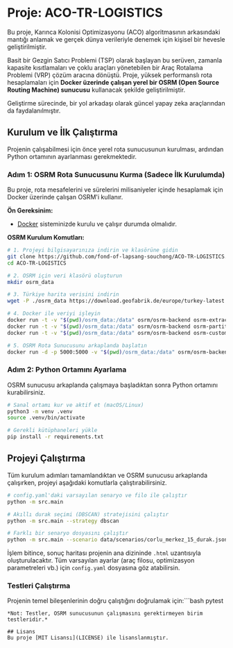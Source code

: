 # Proje: ACO-TR-LOGISTICS

Bu proje, Karınca Kolonisi Optimizasyonu (ACO) algoritmasının arkasındaki mantığı anlamak ve gerçek dünya verileriyle denemek için kişisel bir hevesle geliştirilmiştir.

Basit bir Gezgin Satıcı Problemi (TSP) olarak başlayan bu serüven, zamanla kapasite kısıtlamaları ve çoklu araçları yönetebilen bir Araç Rotalama Problemi (VRP) çözüm aracına dönüştü. Proje, yüksek performanslı rota hesaplamaları için **Docker üzerinde çalışan yerel bir OSRM (Open Source Routing Machine) sunucusu** kullanacak şekilde geliştirilmiştir.

Geliştirme sürecinde, bir yol arkadaşı olarak güncel yapay zeka araçlarından da faydalanılmıştır.

## Kurulum ve İlk Çalıştırma

Projenin çalışabilmesi için önce yerel rota sunucusunun kurulması, ardından Python ortamının ayarlanması gerekmektedir.

### Adım 1: OSRM Rota Sunucusunu Kurma (Sadece İlk Kurulumda)

Bu proje, rota mesafelerini ve sürelerini milisaniyeler içinde hesaplamak için Docker üzerinde çalışan OSRM'i kullanır.

**Ön Gereksinim:**
*   [Docker](https://www.docker.com/) sisteminizde kurulu ve çalışır durumda olmalıdır.

**OSRM Kurulum Komutları:**

```bash
# 1. Projeyi bilgisayarınıza indirin ve klasörüne gidin
git clone https://github.com/fond-of-lapsang-souchong/ACO-TR-LOGISTICS.git
cd ACO-TR-LOGISTICS

# 2. OSRM için veri klasörü oluşturun
mkdir osrm_data

# 3. Türkiye harita verisini indirin
wget -P ./osrm_data https://download.geofabrik.de/europe/turkey-latest.osm.pbf

# 4. Docker ile veriyi işleyin
docker run -t -v "$(pwd)/osrm_data:/data" osrm/osrm-backend osrm-extract -p /opt/car.lua /data/turkey-latest.osm.pbf
docker run -t -v "$(pwd)/osrm_data:/data" osrm/osrm-backend osrm-partition /data/turkey-latest.osrm
docker run -t -v "$(pwd)/osrm_data:/data" osrm/osrm-backend osrm-customize /data/turkey-latest.osrm

# 5. OSRM Rota Sunucusunu arkaplanda başlatın
docker run -d -p 5000:5000 -v "$(pwd)/osrm_data:/data" osrm/osrm-backend osrm-routed --algorithm mld --max-table-size 8000 /data/turkey-latest.osrm
```

### Adım 2: Python Ortamını Ayarlama

OSRM sunucusu arkaplanda çalışmaya başladıktan sonra Python ortamını kurabilirsiniz.

```bash
# Sanal ortamı kur ve aktif et (macOS/Linux)
python3 -m venv .venv
source .venv/bin/activate

# Gerekli kütüphaneleri yükle
pip install -r requirements.txt
```

## Projeyi Çalıştırma

Tüm kurulum adımları tamamlandıktan ve OSRM sunucusu arkaplanda çalışırken, projeyi aşağıdaki komutlarla çalıştırabilirsiniz.

```bash
# config.yaml'daki varsayılan senaryo ve filo ile çalıştır
python -m src.main

# Akıllı durak seçimi (DBSCAN) stratejisini çalıştır
python -m src.main --strategy dbscan

# Farklı bir senaryo dosyasını çalıştır
python -m src.main --scenario data/scenarios/corlu_merkez_15_durak.json
```
İşlem bitince, sonuç haritası projenin ana dizininde `.html` uzantısıyla oluşturulacaktır. Tüm varsayılan ayarlar (araç filosu, optimizasyon parametreleri vb.) için `config.yaml` dosyasına göz atabilirsin.

### Testleri Çalıştırma
Projenin temel bileşenlerinin doğru çalıştığını doğrulamak için:```bash
pytest
```
*Not: Testler, OSRM sunucusunun çalışmasını gerektirmeyen birim testleridir.*

## Lisans
Bu proje [MIT Lisansı](LICENSE) ile lisanslanmıştır.